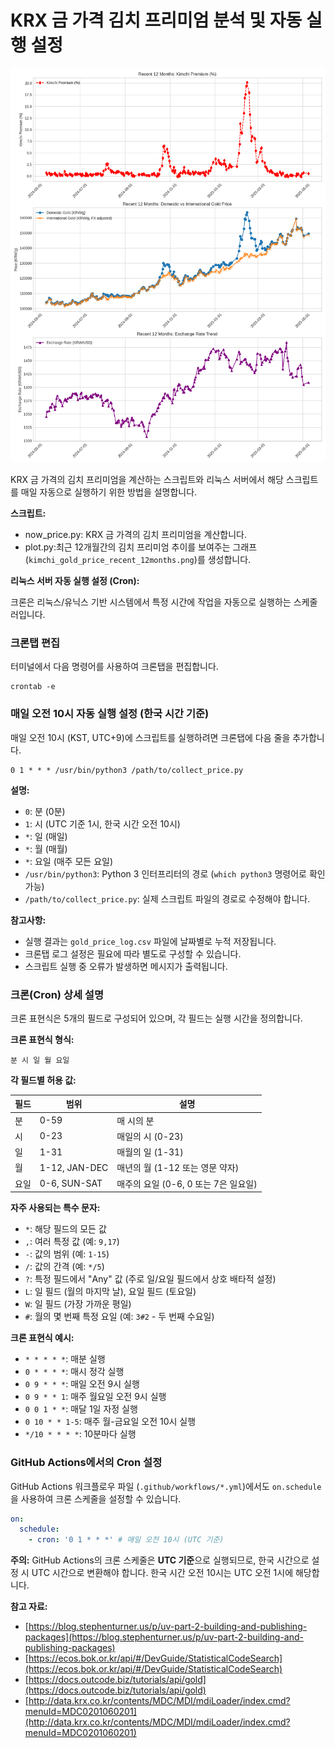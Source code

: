 # KRX 금 가격 김치 프리미엄 분석 및 자동 실행 설정

![](./data/kimchi_gold_price_recent_12months.png)


KRX 금 가격의 김치 프리미엄을 계산하는 스크립트와 리눅스 서버에서 해당 스크립트를 매일 자동으로 실행하기 위한 방법을 설명합니다.

**스크립트:**

* now_price.py: KRX 금 가격의 김치 프리미엄을 계산합니다.
* plot.py:최근 12개월간의 김치 프리미엄 추이를 보여주는 그래프 (`kimchi_gold_price_recent_12months.png`)를 생성합니다.

**리눅스 서버 자동 실행 설정 (Cron):**

크론은 리눅스/유닉스 기반 시스템에서 특정 시간에 작업을 자동으로 실행하는 스케줄러입니다.

### 크론탭 편집

터미널에서 다음 명령어를 사용하여 크론탭을 편집합니다.

```text
crontab -e
```

### 매일 오전 10시 자동 실행 설정 (한국 시간 기준)

매일 오전 10시 (KST, UTC+9)에 스크립트를 실행하려면 크론탭에 다음 줄을 추가합니다.

```text
0 1 * * * /usr/bin/python3 /path/to/collect_price.py
```

**설명:**

* `0`: 분 (0분)
* `1`: 시 (UTC 기준 1시, 한국 시간 오전 10시)
* `*`: 일 (매일)
* `*`: 월 (매월)
* `*`: 요일 (매주 모든 요일)
* `/usr/bin/python3`: Python 3 인터프리터의 경로 (`which python3` 명령어로 확인 가능)
* `/path/to/collect_price.py`: 실제 스크립트 파일의 경로로 수정해야 합니다.

**참고사항:**

* 실행 결과는 `gold_price_log.csv` 파일에 날짜별로 누적 저장됩니다.
* 크론탭 로그 설정은 필요에 따라 별도로 구성할 수 있습니다.
* 스크립트 실행 중 오류가 발생하면 메시지가 출력됩니다.

### 크론(Cron) 상세 설명

크론 표현식은 5개의 필드로 구성되어 있으며, 각 필드는 실행 시간을 정의합니다.

**크론 표현식 형식:**

```
분 시 일 월 요일
```

**각 필드별 허용 값:**

| 필드 | 범위      | 설명                                                                  |
|------|-----------|-----------------------------------------------------------------------|
| 분   | 0-59      | 매 시의 분                                                            |
| 시   | 0-23      | 매일의 시 (0-23)                                                      |
| 일   | 1-31      | 매월의 일 (1-31)                                                      |
| 월   | 1-12, JAN-DEC | 매년의 월 (1-12 또는 영문 약자)                                         |
| 요일 | 0-6, SUN-SAT | 매주의 요일 (0-6, 0 또는 7은 일요일)                                     |

**자주 사용되는 특수 문자:**

* `*`: 해당 필드의 모든 값
* `,`: 여러 특정 값 (예: `9,17`)
* `-`: 값의 범위 (예: `1-15`)
* `/`: 값의 간격 (예: `*/5`)
* `?`: 특정 필드에서 "Any" 값 (주로 일/요일 필드에서 상호 배타적 설정)
* `L`: 일 필드 (월의 마지막 날), 요일 필드 (토요일)
* `W`: 일 필드 (가장 가까운 평일)
* `#`: 월의 몇 번째 특정 요일 (예: `3#2` - 두 번째 수요일)

**크론 표현식 예시:**

* `* * * * *`: 매분 실행
* `0 * * * *`: 매시 정각 실행
* `0 9 * * *`: 매일 오전 9시 실행
* `0 9 * * 1`: 매주 월요일 오전 9시 실행
* `0 0 1 * *`: 매달 1일 자정 실행
* `0 10 * * 1-5`: 매주 월-금요일 오전 10시 실행
* `*/10 * * * *`: 10분마다 실행

### GitHub Actions에서의 Cron 설정

GitHub Actions 워크플로우 파일 (`.github/workflows/*.yml`)에서도 `on.schedule`을 사용하여 크론 스케줄을 설정할 수 있습니다.

```yaml
on:
  schedule:
    - cron: '0 1 * * *' # 매일 오전 10시 (UTC 기준)
```

**주의:** GitHub Actions의 크론 스케줄은 **UTC 기준**으로 실행되므로, 한국 시간으로 설정 시 UTC 시간으로 변환해야 합니다. 한국 시간 오전 10시는 UTC 오전 1시에 해당합니다.

**참고 자료:**

* [https://blog.stephenturner.us/p/uv-part-2-building-and-publishing-packages](https://blog.stephenturner.us/p/uv-part-2-building-and-publishing-packages)
* [https://ecos.bok.or.kr/api/#/DevGuide/StatisticalCodeSearch](https://ecos.bok.or.kr/api/#/DevGuide/StatisticalCodeSearch)
* [https://docs.outcode.biz/tutorials/api/gold](https://docs.outcode.biz/tutorials/api/gold)
* [http://data.krx.co.kr/contents/MDC/MDI/mdiLoader/index.cmd?menuId=MDC0201060201](http://data.krx.co.kr/contents/MDC/MDI/mdiLoader/index.cmd?menuId=MDC0201060201)
